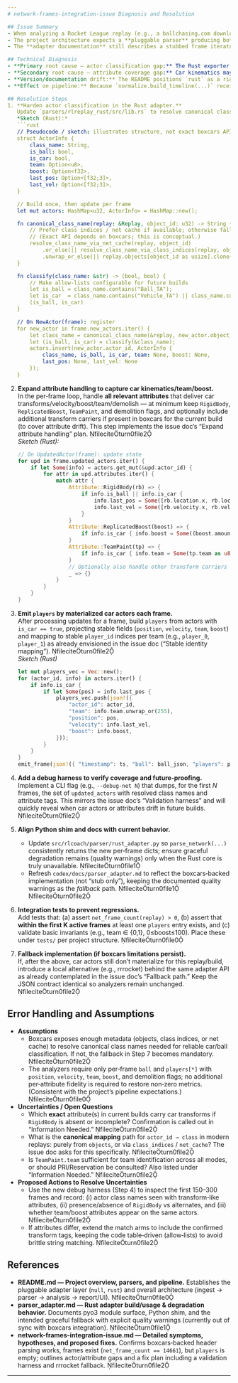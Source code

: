 ```yaml
---
# network-frames-integration-issue Diagnosis and Resolution

## Issue Summary
- When analyzing a Rocket League replay (e.g., a ballchasing.com download), the Rust adapter returns a non‑zero network frame count and emits `ball` data, but **every frame’s `players` array is empty**, so analyzers receive no player state and output zeros. This behavior is captured in *Network Frames Integration Issue — Rust Adapter + Boxcars* under “Current state,” “Symptoms,” and “Expected vs actual.” fileciteturn0file2
- The project architecture expects a **pluggable parser** producing both header and network frames; the Rust adapter is intended to provide real frames (boxcars), with fallback to a header‑only `null` adapter. fileciteturn0file0
- The **adapter documentation** still describes a stubbed frame iterator and explicit degradation to header‑only (quality warnings), which is now **out of sync** with the boxcars‑backed behavior described in the issue, contributing to confusion during integration. fileciteturn0file1 fileciteturn0file2

## Technical Diagnosis
- **Primary root cause — actor classification gap:** The Rust exporter tracks `new_actors` / `updated_actors` and tries to map `actor_id → object_name` via `replay.objects[object_id]`. For this replay/build, that mapping isn’t identifying **car actors**, so candidate car updates are never recognized and `players` remains empty. This aligns with the “Working Hypotheses: Actor mapping gap” in the issue doc. fileciteturn0file2
- **Secondary root cause — attribute coverage gap:** Car kinematics may not arrive solely via the `RigidBody` attribute; if other attributes carry transforms/velocity for this build, they’re **not being consumed**, leaving player state unpopulated. This aligns with “Working Hypotheses: Attribute coverage gap” in the issue doc. fileciteturn0file2
- **Version/documentation drift:** The README positions `rust` as a richer adapter with network frames, while the adapter doc still frames it as a stub that may return `None` for network data (and notes quality warnings). The current issue confirms **real frames exist** but `players` is empty — indicating **the adapter is active but incomplete**, not absent. This mismatch can mislead debugging flow. fileciteturn0file0 fileciteturn0file1 fileciteturn0file2
- **Effect on pipeline:** Because `normalize.build_timeline(...)` receives frames with empty `players`, analyzers degrade to zeros “by design,” matching the issue’s observation. This explains the end‑to‑end “header looks fine, metrics are zeros” symptom. fileciteturn0file2

## Resolution Steps
1. **Harden actor classification in the Rust adapter.**  
   Update `parsers/rlreplay_rust/src/lib.rs` to resolve canonical class names for actors using not only `replay.objects` but also class indices / net cache as suggested in “Information Needed,” then classify **ball vs car** via explicit allow‑lists (e.g., canonical class names containing `Ball_TA`, `Vehicle_TA`, `Car_TA`, etc.). fileciteturn0file2  
   *Sketch (Rust):*
   ```rust
   // Pseudocode / sketch: illustrates structure, not exact boxcars APIs
   struct ActorInfo {
       class_name: String,
       is_ball: bool,
       is_car: bool,
       team: Option<u8>,
       boost: Option<f32>,
       last_pos: Option<[f32;3]>,
       last_vel: Option<[f32;3]>,
   }

   // Build once, then update per frame
   let mut actors: HashMap<u32, ActorInfo> = HashMap::new();

   fn canonical_class_name(replay: &Replay, object_id: u32) -> String {
       // Prefer class indices / net cache if available; otherwise fallback to objects[] text
       // (Exact API depends on boxcars; this is conceptual.)
       resolve_class_name_via_net_cache(replay, object_id)
           .or_else(|| resolve_class_name_via_class_indices(replay, object_id))
           .unwrap_or_else(|| replay.objects[object_id as usize].clone())
   }

   fn classify(class_name: &str) -> (bool, bool) {
       // Make allow-lists configurable for future builds
       let is_ball = class_name.contains("Ball_TA");
       let is_car  = class_name.contains("Vehicle_TA") || class_name.contains("Car_TA");
       (is_ball, is_car)
   }

   // On NewActor(frame): register
   for new_actor in frame.new_actors.iter() {
       let class_name = canonical_class_name(&replay, new_actor.object_id);
       let (is_ball, is_car) = classify(&class_name);
       actors.insert(new_actor.actor_id, ActorInfo {
           class_name, is_ball, is_car, team: None, boost: None,
           last_pos: None, last_vel: None
       });
   }
   ```

2. **Expand attribute handling to capture car kinematics/team/boost.**  
   In the per‑frame loop, handle **all relevant attributes** that deliver car transforms/velocity/boost/team/demolish — at minimum keep `RigidBody`, `ReplicatedBoost`, `TeamPaint`, and demolition flags, and optionally include additional transform carriers if present in boxcars for the current build (to cover attribute drift). This step implements the issue doc’s “Expand attribute handling” plan. fileciteturn0file2  
   *Sketch (Rust):*
   ```rust
   // On UpdatedActor(frame): update state
   for upd in frame.updated_actors.iter() {
       if let Some(info) = actors.get_mut(&upd.actor_id) {
           for attr in upd.attributes.iter() {
               match attr {
                   Attribute::RigidBody(rb) => {
                       if info.is_ball || info.is_car {
                           info.last_pos = Some([rb.location.x, rb.location.y, rb.location.z]);
                           info.last_vel = Some([rb.velocity.x, rb.velocity.y, rb.velocity.z]);
                       }
                   }
                   Attribute::ReplicatedBoost(boost) => {
                       if info.is_car { info.boost = Some((boost.amount as f32) * (100.0/255.0)); }
                   }
                   Attribute::TeamPaint(tp) => {
                       if info.is_car { info.team = Some(tp.team as u8); }
                   }
                   // Optionally also handle other transform carriers if exposed by boxcars
                   _ => {}
               }
           }
       }
   }
   ```

3. **Emit `players` by materialized car actors each frame.**  
   After processing updates for a frame, build `players` from actors with `is_car == true`, projecting stable fields (`position`, `velocity`, `team`, `boost`) and mapping to stable `player_id` indices per team (e.g., `player_0`, `player_1`) as already envisioned in the issue doc (“Stable identity mapping”). fileciteturn0file2  
   *Sketch (Rust)*
   ```rust
   let mut players_vec = Vec::new();
   for (actor_id, info) in actors.iter() {
       if info.is_car {
           if let Some(pos) = info.last_pos {
               players_vec.push(json!({
                   "actor_id": actor_id,
                   "team": info.team.unwrap_or(255),
                   "position": pos,
                   "velocity": info.last_vel,
                   "boost": info.boost,
               }));
           }
       }
   }
   emit_frame(json!({ "timestamp": ts, "ball": ball_json, "players": players_vec }));
   ```

4. **Add a debug harness to verify coverage and future‑proofing.**  
   Implement a CLI flag (e.g., `--debug-net N`) that dumps, for the first *N* frames, the set of `updated_actors` with resolved class names and attribute tags. This mirrors the issue doc’s “Validation harness” and will quickly reveal when car actors or attributes drift in future builds. fileciteturn0file2

5. **Align Python shim and docs with current behavior.**  
   - Update `src/rlcoach/parser/rust_adapter.py` so `parse_network(...)` consistently returns the new per‑frame dicts; ensure graceful degradation remains (quality warnings) only when the Rust core is truly unavailable. fileciteturn0file1  
   - Refresh `codex/docs/parser_adapter.md` to reflect the boxcars‑backed implementation (not “stub only”), keeping the documented quality warnings as the *fallback* path. fileciteturn0file1 fileciteturn0file2

6. **Integration tests to prevent regressions.**  
   Add tests that: (a) assert `net_frame_count(replay) > 0`, (b) assert that **within the first K active frames** at least one `players` entry exists, and (c) validate basic invariants (e.g., team ∈ {0,1}, 0≤boost≤100). Place these under `tests/` per project structure. fileciteturn0file0

7. **Fallback implementation (if boxcars limitations persist).**  
   If, after the above, car actors still don’t materialize for this replay/build, introduce a local alternative (e.g., rrrocket) behind the same adapter API as already contemplated in the issue doc’s “Fallback path.” Keep the JSON contract identical so analyzers remain unchanged. fileciteturn0file2

## Error Handling and Assumptions
- **Assumptions**
  - Boxcars exposes enough metadata (objects, class indices, or net cache) to resolve canonical class names needed for reliable car/ball classification. If not, the fallback in Step 7 becomes mandatory. fileciteturn0file2
  - The analyzers require only per‑frame `ball` and `players[*]` with `position`, `velocity`, `team`, `boost`, and demolition flags; no additional per‑attribute fidelity is required to restore non‑zero metrics. (Consistent with the project’s pipeline expectations.) fileciteturn0file0
- **Uncertainties / Open Questions**
  - Which **exact** attribute(s) in current builds carry car transforms if `RigidBody` is absent or incomplete? Confirmation is called out in “Information Needed.” fileciteturn0file2
  - What is the **canonical mapping** path for `actor_id → class` in modern replays: purely from `objects`, or via `class_indices` / `net_cache`? The issue doc asks for this specifically. fileciteturn0file2
  - Is `TeamPaint.team` sufficient for team identification across all modes, or should PRI/Reservation be consulted? Also listed under “Information Needed.” fileciteturn0file2
- **Proposed Actions to Resolve Uncertainties**
  - Use the new debug harness (Step 4) to inspect the first 150–300 frames and record: (i) actor class names seen with transform‑like attributes, (ii) presence/absence of `RigidBody` vs alternates, and (iii) whether team/boost attributes appear on the same actors. fileciteturn0file2
  - If attributes differ, extend the match arms to include the confirmed transform tags, keeping the code table‑driven (allow‑lists) to avoid brittle string matching. fileciteturn0file2

## References
- **README.md — Project overview, parsers, and pipeline.** Establishes the pluggable adapter layer (`null`, `rust`) and overall architecture (ingest → parser → analysis → report/UI). fileciteturn0file0
- **parser_adapter.md — Rust adapter build/usage & degradation behavior.** Documents pyo3 module surface, Python shim, and the intended graceful fallback with explicit quality warnings (currently out of sync with boxcars integration). fileciteturn0file1
- **network-frames-integration-issue.md — Detailed symptoms, hypotheses, and proposed fixes.** Confirms boxcars‑backed header parsing works, frames exist (`net_frame_count == 14661`), but `players` is empty; outlines actor/attribute gaps and a fix plan including a validation harness and rrrocket fallback. fileciteturn0file2

---
```


